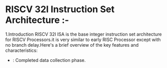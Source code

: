 # RISCV 32I Instruction Set Architecture :-

1.Introduction 
  RISCV 32I ISA is the base integer instruction set architecture for RISCV Processors.it is very similar to early RISC Processor except with 
  no branch delay.Here's a brief overview of the key features and characteristics:
  - : Completed data collection phase.
